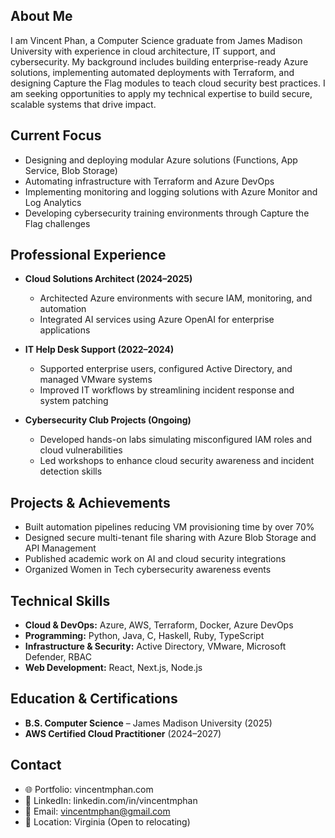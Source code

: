 ## About Me

I am Vincent Phan, a Computer Science graduate from James Madison University with experience in cloud architecture, IT support, and cybersecurity. My background includes building enterprise-ready Azure solutions, implementing automated deployments with Terraform, and designing Capture the Flag modules to teach cloud security best practices. I am seeking opportunities to apply my technical expertise to build secure, scalable systems that drive impact.

## Current Focus

* Designing and deploying modular Azure solutions (Functions, App Service, Blob Storage)
* Automating infrastructure with Terraform and Azure DevOps
* Implementing monitoring and logging solutions with Azure Monitor and Log Analytics
* Developing cybersecurity training environments through Capture the Flag challenges

## Professional Experience

* **Cloud Solutions Architect (2024–2025)**

  * Architected Azure environments with secure IAM, monitoring, and automation
  * Integrated AI services using Azure OpenAI for enterprise applications
* **IT Help Desk Support (2022–2024)**

  * Supported enterprise users, configured Active Directory, and managed VMware systems
  * Improved IT workflows by streamlining incident response and system patching
* **Cybersecurity Club Projects (Ongoing)**

  * Developed hands-on labs simulating misconfigured IAM roles and cloud vulnerabilities
  * Led workshops to enhance cloud security awareness and incident detection skills

## Projects & Achievements

* Built automation pipelines reducing VM provisioning time by over 70%
* Designed secure multi-tenant file sharing with Azure Blob Storage and API Management
* Published academic work on AI and cloud security integrations
* Organized Women in Tech cybersecurity awareness events

## Technical Skills

* **Cloud & DevOps:** Azure, AWS, Terraform, Docker, Azure DevOps
* **Programming:** Python, Java, C, Haskell, Ruby, TypeScript
* **Infrastructure & Security:** Active Directory, VMware, Microsoft Defender, RBAC
* **Web Development:** React, Next.js, Node.js

## Education & Certifications

* **B.S. Computer Science** – James Madison University (2025)
* **AWS Certified Cloud Practitioner** (2024–2027)

## Contact

* 🌐 Portfolio: vincentmphan.com
* 💼 LinkedIn: linkedin.com/in/vincentmphan
* 📧 Email: [vincentmphan@gmail.com](mailto:vincentmphan@gmail.com)
* 📍 Location: Virginia (Open to relocating)
